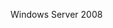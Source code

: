 <Token xmlns:xlink="http://www.w3.org/1999/xlink">Windows Server 2008</Token>

<!--HONumber=Jun16_HO4-->


